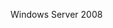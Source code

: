 <Token xmlns:xlink="http://www.w3.org/1999/xlink">Windows Server 2008</Token>

<!--HONumber=Jun16_HO4-->


